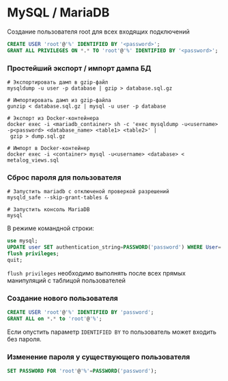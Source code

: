 # MySQL / MariaDB

Создание пользователя root для всех входящих подключений

```sql
CREATE USER 'root'@'%' IDENTIFIED BY '<password>';
GRANT ALL PRIVILEGES ON *.* TO 'root'@'%' IDENTIFIED BY '<password>';
```

### Простейший экспорт / импорт дампа БД

```shell
# Экспортировать дамп в gzip-файл
mysqldump -u user -p database | gzip > database.sql.gz

# Импортировать дамп из gzip-файла
gunzip < database.sql.gz | mysql -u user -p database

# Экспорт из Docker-контейнера
docker exec -i <mariadb_container> sh -c 'exec mysqldump -u<username> -p<password> <database_name> <table1> <table2>' |
 gzip > dump.sql.gz

# Импорт в Docker-контейнер
docker exec -i <container> mysql -u<username> <database> < metalog_views.sql
```

### Сброс пароля для пользователя

```
# Запустить mariadb с отключеной проверкой разрешений
mysqld_safe --skip-grant-tables &

# Запустить консоль MariaDB
mysql
```

В режиме командной строки:
```sql
use mysql;
UPDATE user SET authentication_string=PASSWORD('password') WHERE User='root';
flush privileges;
quit;
```
`flush privileges` необходимо выполнять после всех прямых манипуляций с таблицой пользователей


### Создание нового пользователя

```sql
CREATE USER 'root'@'%' IDENTIFIED BY 'password';
GRANT ALL on *.* to 'root'@'%';
```

Если опустить параметр `IDENTIFIED BY` то пользователь может входить без пароля.

### Изменение пароля у существующего пользователя

```sql
SET PASSWORD FOR 'root'@'%'=PASSWORD('password');
```

